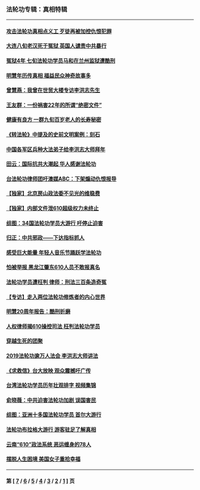 ### 法轮功专辑：真相特辑
---
#### [攻击法轮功真相点义工 歹徒再被加控仇恨犯罪](../../pages/nf4389/n13601019.md?04290430) 
#### [大连八旬老汉死于冤狱 英国人谴责中共暴行](../../pages/nf4389/n13480118.md?04290430) 
#### [冤狱4年 七旬法轮功学员马和在兰州监狱遭酷刑](../../pages/nf4389/n13304688.md?04290430) 
#### [明慧年历传真相 福益民众神奇故事多](../../pages/nf4389/n13294545.md?04290430) 
#### [曾慧燕：我曾在世贸大楼专访李洪志先生](../../pages/nf4389/n12898729.md?04290430) 
#### [王友群：一份祸害22年的所谓“绝密文件”](../../pages/nf4389/n12871750.md?04290430) 
#### [健康有良方 一群九旬百岁老人的长寿秘密](../../pages/nf4389/n12847475.md?04290430) 
#### [《转法轮》中提及的史前文明案例：刻石](../../pages/nf4389/n12758577.md?04290430) 
#### [中国各军区兵种大法弟子给李洪志大师拜年](../../pages/nf4389/n12750047.md?04290430) 
#### [田云：国际抗共大潮起 华人感谢法轮功](../../pages/nf4389/n12357708.md?04290430) 
#### [台法轮功律师团吁澳媒ABC：下架煽动仇恨报导](../../pages/nf4389/n12279917.md?04290430) 
#### [【独家】北京房山政法委不见光的维稳费](../../pages/nf4389/n12031979.md?04290430) 
#### [【独家】内部文件泄610超级权力未终止](../../pages/nf4389/n12023895.md?04290430) 
#### [组图：34国法轮功学员大游行 吁停止迫害](../../pages/nf4389/n11492658.md?04290430) 
#### [归正：中共邪政——下达指标抓人](../../pages/nf4389/n11474770.md?04290430) 
#### [感受巨大能量 年轻人音乐节踊跃学法轮功](../../pages/nf4389/n11441981.md?04290430) 
#### [怕被举报 黑龙江肇东610人员不敢报真名](../../pages/nf4389/n11436499.md?04290430) 
#### [法轮功学员遭枉判 律师：刑法三百条造奇冤](../../pages/nf4389/n11433943.md?04290430) 
#### [【专访】走入两位法轮功修炼者的内心世界](../../pages/nf4389/n11415623.md?04290430) 
#### [明慧20周年报告：酷刑折磨](../../pages/nf4389/n11387954.md?04290430) 
#### [人权律师揭610操控司法 枉判法轮功学员](../../pages/nf4389/n11313370.md?04290430) 
#### [穿越生死的团聚](../../pages/nf4389/n11258922.md?04290430) 
#### [2019法轮功逾万人法会 李洪志大师讲法](../../pages/nf4389/n11265303.md?04290430) 
#### [《求救信》台大放映 观众震撼吁广传](../../pages/nf4389/n10922251.md?04290430) 
#### [台湾法轮功学员历年壮观排字 视频集锦](../../pages/nf4389/n10878789.md?04290430) 
#### [俞晓薇：中共迫害法轮功加剧 误国害民](../../pages/nf4389/n10859260.md?04290430) 
#### [组图：亚洲十多国法轮功学员 首尔大游行](../../pages/nf4389/n10781149.md?04290430) 
#### [法轮功布拉格大游行 游客驻足了解真相](../../pages/nf4389/n10749360.md?04290430) 
#### [云南“610”政法系统 恶运缠身的78人](../../pages/nf4389/n10747534.md?04290430) 
#### [摆脱人生困境 美国女子重拾幸福](../../pages/nf4389/n10688678.md?04290430) 

---
#### 第 [ [7](./7.md?04290430) / [6](./6.md?04290430) / [5](./5.md?04290430) / [4](./4.md?04290430) / [3](./3.md?04290430) / [2](./2.md?04290430) / [1](./1.md?04290430) ] 页
